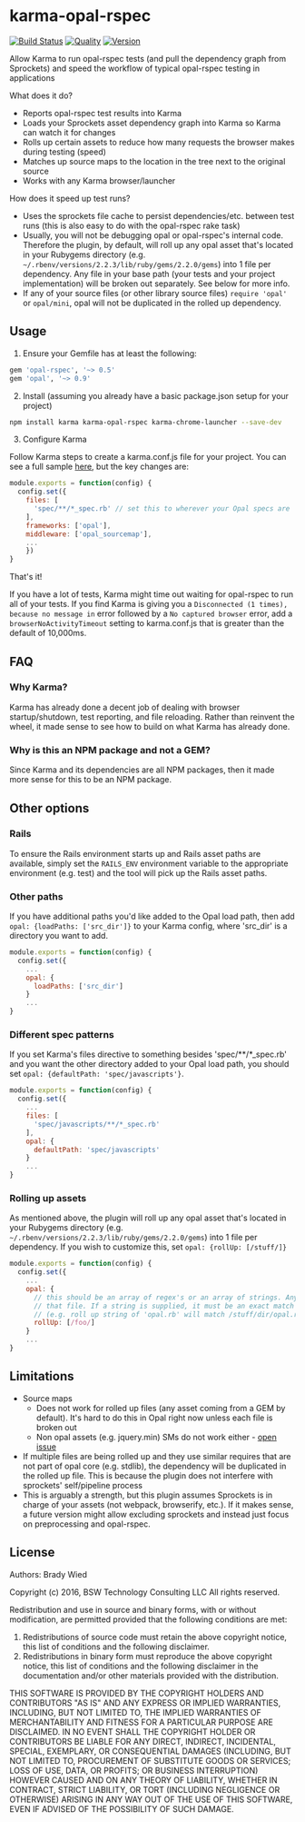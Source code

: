 # karma-opal-rspec

[![Build Status](http://img.shields.io/travis/wied03/karma-opal-rspec/master.svg?style=flat)](http://travis-ci.org/wied03/karma-opal-rspec)
[![Quality](http://img.shields.io/codeclimate/github/wied03/karma-opal-rspec.svg?style=flat-square)](https://codeclimate.com/github/wied03/karma-opal-rspec)
[![Version](https://img.shields.io/npm/v/karma-opal-rspec.svg?style=flat-square)](https://www.npmjs.com/package/karma-opal-rspec)

Allow Karma to run opal-rspec tests (and pull the dependency graph from Sprockets) and speed the workflow of typical opal-rspec testing in applications

What does it do?
- Reports opal-rspec test results into Karma
- Loads your Sprockets asset dependency graph into Karma so Karma can watch it for changes
- Rolls up certain assets to reduce how many requests the browser makes during testing (speed)
- Matches up source maps to the location in the tree next to the original source
- Works with any Karma browser/launcher

How does it speed up test runs?
- Uses the sprockets file cache to persist dependencies/etc. between test runs (this is also easy to do with the opal-rspec rake task)
- Usually, you will not be debugging opal or opal-rspec's internal code. Therefore the plugin, by default, will roll up any opal asset that's located in your Rubygems directory (e.g.` ~/.rbenv/versions/2.2.3/lib/ruby/gems/2.2.0/gems`) into 1 file per dependency. Any file in your base path (your tests and your project implementation) will be broken out separately. See below for more info.
- If any of your source files (or other library source files) `require 'opal'` or `opal/mini`, opal will not be duplicated in the rolled up dependency.

## Usage

1) Ensure your Gemfile has at least the following:
```ruby
gem 'opal-rspec', '~> 0.5'
gem 'opal', '~> 0.9'
```

2) Install (assuming you already have a basic package.json setup for your project)
```bash
npm install karma karma-opal-rspec karma-chrome-launcher --save-dev
```

3) Configure Karma

Follow Karma steps to create a karma.conf.js file for your project. You can see a full sample [here](https://github.com/wied03/karma-opal-rspec/blob/master/spec/integration/karma_configs/singlePattern.js), but the key changes are:

```js
module.exports = function(config) {
  config.set({
    files: [
      'spec/**/*_spec.rb' // set this to wherever your Opal specs are
    ],
    frameworks: ['opal'],
    middleware: ['opal_sourcemap'],
    ...
    })
}
```

That's it!

If you have a lot of tests, Karma might time out waiting for opal-rspec to run all of your tests. If you find Karma is giving you a `Disconnected (1 times), because no message in` error followed by a `No captured browser` error, add a `browserNoActivityTimeout` setting to karma.conf.js that is greater than the default of 10,000ms.

## FAQ

### Why Karma?
Karma has already done a decent job of dealing with browser startup/shutdown, test reporting, and file reloading. Rather than reinvent the wheel, it made sense to see how to build on what Karma has already done.

### Why is this an NPM package and not a GEM?
Since Karma and its dependencies are all NPM packages, then it made more sense for this to be an NPM package.

## Other options

### Rails
To ensure the Rails environment starts up and Rails asset paths are available, simply set the `RAILS_ENV` environment variable to the appropriate environment (e.g. test) and the tool will pick up the Rails asset paths.

### Other paths
If you have additional paths you'd like added to the Opal load path, then add `opal: {loadPaths: ['src_dir']}` to your Karma config, where 'src_dir' is a directory you want to add.

```js
module.exports = function(config) {
  config.set({
    ...
    opal: {
      loadPaths: ['src_dir']
    }
    ...
}
```

### Different spec patterns
If you set Karma's files directive to something besides 'spec/**/*_spec.rb' and you want the other directory added to your Opal load path, you should set `opal: {defaultPath: 'spec/javascripts'}`.

```js
module.exports = function(config) {
  config.set({
    ...
    files: [
      'spec/javascripts/**/*_spec.rb'
    ],
    opal: {
      defaultPath: 'spec/javascripts'
    }
    ...
}
```

### Rolling up assets
As mentioned above, the plugin will roll up any opal asset that's located in your Rubygems directory (e.g.` ~/.rbenv/versions/2.2.3/lib/ruby/gems/2.2.0/gems`) into 1 file per dependency. If you wish to customize this, set `opal: {rollUp: [/stuff/]}`

```js
module.exports = function(config) {
  config.set({
    ...
    opal: {
      // this should be an array of regex's or an array of strings. Any match on the Regex will roll up
      // that file. If a string is supplied, it must be an exact match for the base asset name 
      // (e.g. roll up string of 'opal.rb' will match /stuff/dir/opal.rb)
      rollUp: [/foo/]
    }
    ...
}
```

## Limitations
- Source maps
  - Does not work for rolled up files (any asset coming from a GEM by default). It's hard to do this in Opal right now unless each file is broken out
  - Non opal assets (e.g. jquery.min) SMs do not work either - [open issue](https://github.com/wied03/karma-opal-rspec/issues/14)
- If multiple files are being rolled up and they use similar requires that are not part of opal core (e.g. stdlib), the dependency will be duplicated in the rolled up file. This is because the plugin does not interfere with sprockets' self/pipeline process
- This is arguably a strength, but this plugin assumes Sprockets is in charge of your assets (not webpack, browserify, etc.). If it makes sense, a future version might allow excluding sprockets and instead just focus on preprocessing and opal-rspec.

## License

Authors: Brady Wied

Copyright (c) 2016, BSW Technology Consulting LLC
All rights reserved.

Redistribution and use in source and binary forms, with or without modification, are permitted provided that the following conditions are met:

1. Redistributions of source code must retain the above copyright notice, this list of conditions and the following disclaimer.
2. Redistributions in binary form must reproduce the above copyright notice, this list of conditions and the following disclaimer in the documentation and/or other materials provided with the distribution.

THIS SOFTWARE IS PROVIDED BY THE COPYRIGHT HOLDERS AND CONTRIBUTORS "AS IS" AND ANY EXPRESS OR IMPLIED WARRANTIES, INCLUDING, BUT NOT LIMITED TO, THE IMPLIED WARRANTIES OF MERCHANTABILITY AND FITNESS FOR A PARTICULAR PURPOSE ARE DISCLAIMED. IN NO EVENT SHALL THE COPYRIGHT HOLDER OR CONTRIBUTORS BE LIABLE FOR ANY DIRECT, INDIRECT, INCIDENTAL, SPECIAL, EXEMPLARY, OR CONSEQUENTIAL DAMAGES (INCLUDING, BUT NOT LIMITED TO, PROCUREMENT OF SUBSTITUTE GOODS OR SERVICES; LOSS OF USE, DATA, OR PROFITS; OR BUSINESS INTERRUPTION) HOWEVER CAUSED AND ON ANY THEORY OF LIABILITY, WHETHER IN CONTRACT, STRICT LIABILITY, OR TORT (INCLUDING NEGLIGENCE OR OTHERWISE) ARISING IN ANY WAY OUT OF THE USE OF THIS SOFTWARE, EVEN IF ADVISED OF THE POSSIBILITY OF SUCH DAMAGE.
